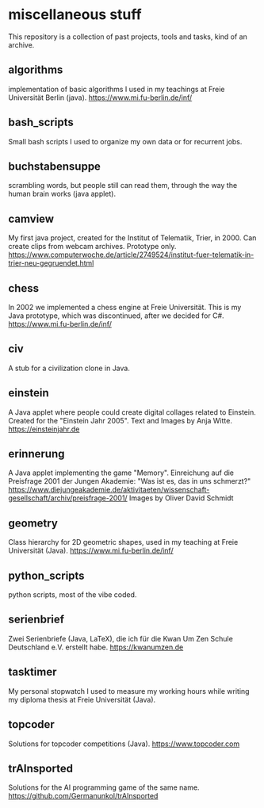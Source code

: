 # miscellaneous stuff
This repository is a collection of past projects, tools and tasks, kind of an archive.

## algorithms
implementation of basic algorithms I used in my teachings at Freie Universität Berlin (java). 
https://www.mi.fu-berlin.de/inf/

## bash_scripts
Small bash scripts I used to organize my own data or for recurrent jobs.

## buchstabensuppe
scrambling words, but people still can read them, through the way the human brain works (java applet).

## camview
My first java project, created for the Institut of Telematik, Trier, in 2000.
Can create clips from webcam archives. Prototype only. 
https://www.computerwoche.de/article/2749524/institut-fuer-telematik-in-trier-neu-gegruendet.html

## chess
In 2002 we implemented a chess engine at Freie Universität. 
This is my Java prototype, which was discontinued, after we decided for C#.
https://www.mi.fu-berlin.de/inf/

## civ
A stub for a civilization clone in Java.

## einstein
A Java applet where people could create digital collages related to Einstein.
Created for the "Einstein Jahr 2005". Text and Images by Anja Witte.
https://einsteinjahr.de

## erinnerung
A Java applet implementing the game "Memory". Einreichung auf die Preisfrage 2001 der Jungen Akademie:
"Was ist es, das in uns schmerzt?" https://www.diejungeakademie.de/aktivitaeten/wissenschaft-gesellschaft/archiv/preisfrage-2001/
Images by Oliver David Schmidt

## geometry
Class hierarchy for 2D geometric shapes, used in my teaching at Freie Universität (Java).
https://www.mi.fu-berlin.de/inf/

## python_scripts
python scripts, most of the vibe coded.

## serienbrief
Zwei Serienbriefe (Java, LaTeX), die ich für die Kwan Um Zen Schule Deutschland e.V. erstellt habe. https://kwanumzen.de

## tasktimer
My personal stopwatch I used to measure my working hours while writing my diploma thesis at Freie Universität (Java).

## topcoder
Solutions for topcoder competitions (Java). https://www.topcoder.com

## trAInsported
Solutions for the AI programming game of the same name. https://github.com/Germanunkol/trAInsported

